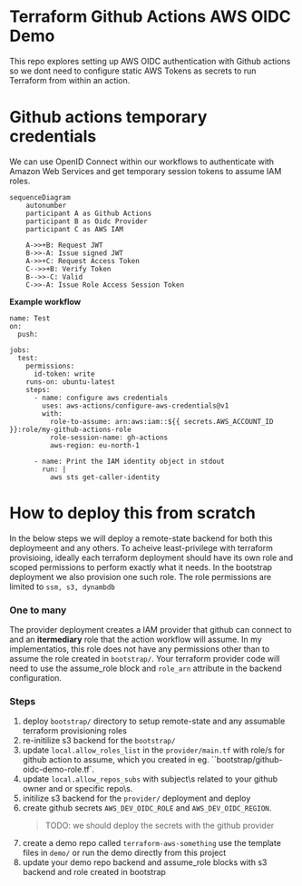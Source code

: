 # Terraform Github Actions AWS OIDC Demo

This repo explores setting up AWS OIDC authentication with Github actions so we dont need to configure static AWS Tokens as secrets to run Terraform from within an action.

# Github actions temporary credentials

We can use OpenID Connect within our workflows to authenticate with Amazon Web Services and get temporary session tokens to assume IAM roles.

```mermaid
sequenceDiagram
    autonumber
    participant A as Github Actions
    participant B as Oidc Provider
    participant C as AWS IAM

    A->>+B: Request JWT
    B->>-A: Issue signed JWT
    A->>+C: Request Access Token
    C-->>+B: Verify Token
    B-->>-C: Valid
    C->>-A: Issue Role Access Session Token
```

**Example workflow**

```
name: Test
on:
  push:

jobs:
  test:
    permissions:
      id-token: write
    runs-on: ubuntu-latest
    steps:
      - name: configure aws credentials
        uses: aws-actions/configure-aws-credentials@v1
        with:
          role-to-assume: arn:aws:iam::${{ secrets.AWS_ACCOUNT_ID }}:role/my-github-actions-role
          role-session-name: gh-actions
          aws-region: eu-north-1

      - name: Print the IAM identity object in stdout
        run: |
          aws sts get-caller-identity
```

# How to deploy this from scratch

In the below steps we will deploy a remote-state backend for both this deploymeent and any others. To acheive least-privilege with terraform provisioing, ideally each terraform deployment should have its own role and scoped permissions to perform exactly what it needs. In the bootstrap deployment we also provision one such role. The role permissions are limited to `ssm, s3, dynambdb`

### One to many

The provider deployment creates a IAM provider that github can connect to and an **itermediary** role that the action workflow will assume. In my implementatios, this role does not have any permissions other than to assume the role created in `bootstrap/`. Your terraform provider code will need to use the assume_role block and `role_arn` attribute in the backend configuration.

### Steps

1. deploy `bootstrap/` directory to setup remote-state and any assumable terraform provisioning roles
2. re-initilize s3 backend for the `bootstrap/`
3. update `local.allow_roles_list` in the `provider/main.tf` with role/s for github action to assume, which you created in eg. ``bootstrap/github-oidc-demo-role.tf`.
4. update `local.allow_repos_subs` with subject\s related to your github owner and or specific repo\s.
5. initilize s3 backend for the `provider/` deployment and deploy
6. create github secrets `AWS_DEV_OIDC_ROLE` and `AWS_DEV_OIDC_REGION`.
   > TODO: we should deploy the secrets with the github provider
7. create a demo repo called `terraform-aws-something` use the template files in `demo/` or run the demo directly from this project
8. update your demo repo backend and assume_role blocks with s3 backend and role created in bootstrap

